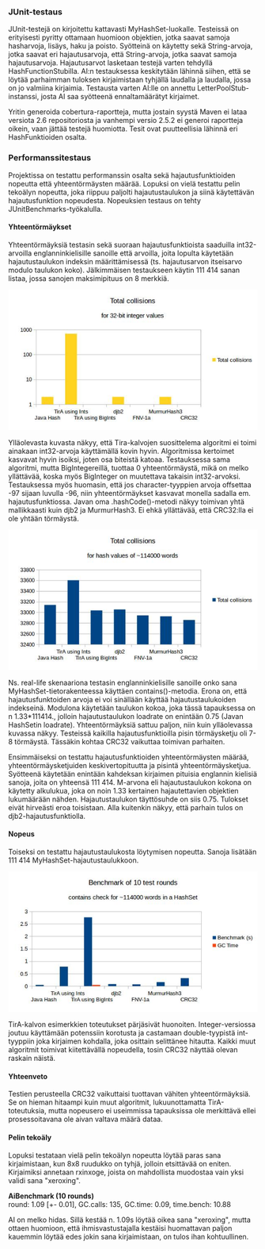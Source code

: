 ### JUnit-testaus
JUnit-testejä on kirjoitettu kattavasti MyHashSet-luokalle. Testeissä on erityisesti pyritty ottamaan huomioon objektien, jotka saavat samoja hasharvoja, lisäys, haku ja poisto. Syötteinä on käytetty sekä String-arvoja, jotka saavat eri hajautusarvoja, että String-arvoja, jotka saavat samoja hajautusarvoja. Hajautusarvot lasketaan testejä varten tehdyllä HashFunctionStubilla. AI:n testauksessa keskitytään lähinnä siihen, että se löytää parhaimman tuloksen kirjaimistaan tyhjällä laudalla ja laudalla, jossa on jo valmiina kirjaimia. Testausta varten AI:lle on annettu LetterPoolStub-instanssi, josta AI saa syötteenä ennaltamäärätyt kirjaimet.

Yritin generoida cobertura-raportteja, mutta jostain syystä Maven ei lataa versiota 2.6 repositoriosta ja vanhempi versio 2.5.2 ei generoi raportteja oikein, vaan jättää testejä huomiotta. Tesit ovat puutteellisia lähinnä eri HashFunktioiden osalta.

### Performanssitestaus

Projektissa on testattu performanssin osalta sekä hajautusfunktioiden nopeutta että yhteentörmäysten määrää. Lopuksi on vielä testattu pelin tekoälyn nopeutta, joka riippuu paljolti hajautustaulukon ja siinä käytettävän hajautusfunktion nopeudesta. Nopeuksien testaus on tehty JUnitBenchmarks-työkalulla.

#### Yhteentörmäykset

Yhteentörmäyksiä testasin sekä suoraan hajautusfunktioista saaduilla int32-arvoilla englanninkielisille sanoille että arvoilla, joita lopulta käytetään hajautustaulukon indeksin määrittämisessä (ts. hajautusarvon itseisarvo modulo taulukon koko). Jälkimmäisen testaukseen käytin 111 414 sanan listaa, jossa sanojen maksimipituus on 8 merkkiä.

![Alt text](/Docs/collisions-int32.jpg?raw=true "Total collisions for int32 hash values")

Ylläolevasta kuvasta näkyy, että Tira-kalvojen suosittelema algoritmi ei toimi ainakaan int32-arvoja käyttämällä kovin hyvin. Algoritmissa kertoimet kasvavat hyvin isoiksi, joten osa biteistä katoaa. Testauksessa sama algoritmi, mutta BigIntegereillä, tuottaa 0 yhteentörmäystä, mikä on melko yllättävää, koska myös BigInteger on muutettava takaisin int32-arvoksi. Testauksessa myös huomasin, että jos character-tyyppien arvoja offsettaa -97 sijaan luvulla -96, niin yhteentörmäykset kasvavat monella sadalla em. hajautusfunktiossa. Javan oma .hashCode()-metodi näkyy toimivan yhtä mallikkaasti kuin djb2 ja MurmurHash3. Ei ehkä yllättävää, että CRC32:lla ei ole yhtään törmäystä.

![Alt text](/Docs/collisions-words.jpg?raw=true "Total collisions for int32 hash values")

Ns. real-life skenaariona testasin englanninkielisille sanoille onko sana MyHashSet-tietorakenteessa käyttäen contains()-metodia. Erona on, että hajautusfunktoiden arvoja ei voi sinällään käyttää hajautustaulukoiden indekseinä. Modulona käytetään taulukon kokoa, joka tässä tapauksessa on n 1.33*111414., jolloin hajautustaulukon loadrate on enintään 0.75 (Javan HashSetin loadrate). Yhteentörmäyksiä sattuu paljon, niin kuin ylläolevassa kuvassa näkyy. Testeissä kaikilla hajautusfunktioilla pisin törmäysketju oli 7-8 törmäystä. Tässäkin kohtaa CRC32 vaikuttaa toimivan parhaiten.

Ensimmäiseksi on testattu hajautusfunktioiden yhteentörmäysten määrää, yhteentörmäysketjuiden keskivertopituutta ja pisintä yhteentörmäysketjua. Syötteenä käytetään enintään kahdeksan kirjaimen pituisia englannin kielisiä sanoja, joita on yhteensä 111 414. M-arvona eli hajautustaulukon kokona on käytetty alkulukua, joka on noin 1.33 kertainen hajautettavien objektien lukumäärään nähden. Hajautustaulukon täyttösuhde on siis 0.75. Tulokset eivät hirveästi eroa toisistaan. Alla kuitenkin näkyy, että parhain tulos on djb2-hajautusfunktiolla.

#### Nopeus

Toiseksi on testattu hajautustaulukosta löytymisen nopeutta. Sanoja lisätään 111 414 MyHashSet-hajautustaulukkoon.

![Alt text](/Docs/benchmarks.jpg?raw=true "Total collisions for int32 hash values")

TirA-kalvon esimerkkien toteutukset pärjäsivät huonoiten. Integer-versiossa joutuu käyttämään potenssiin korotusta ja castamaan double-tyypistä int-tyyppiin joka kirjaimen kohdalla, joka osittain selittänee hitautta. Kaikki muut algoritmit toimivat kiitettävällä nopeudella, tosin CRC32 näyttää olevan raskain näistä.

#### Yhteenveto

Testien perusteella CRC32 vaikuttaisi tuottavan vähiten yhteentörmäyksiä. Se on hieman hitaampi kuin muut algoritmit, lukuunottamatta TirA-toteutuksia, mutta nopeusero ei useimmissa tapauksissa ole merkittävä ellei prosessoitavana ole aivan valtava määrä dataa.


#### Pelin tekoäly

Lopuksi testataan vielä pelin tekoälyn nopeutta löytää paras sana kirjaimistaan, kun 8x8 ruudukko on tyhjä, jolloin etsittävää on eniten. Kirjaimiksi annetaan rxinxoge, joista on mahdollista muodostaa vain yksi validi sana "xeroxing". 

<b>AiBenchmark (10 rounds)</b>  
 round: 1.09 [+- 0.01], GC.calls: 135, GC.time: 0.09, time.bench: 10.88

AI on melko hidas. Sillä kestää n. 1.09s löytää oikea sana "xeroxing", mutta ottaen huomioon, että ihmisvastustajalla kestäisi huomattavan paljon kauemmin löytää edes jokin sana kirjaimistaan, on tulos ihan kohtuullinen.
